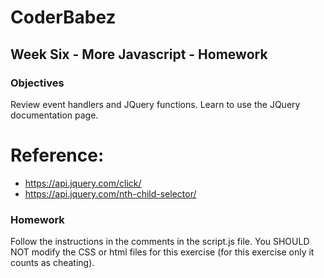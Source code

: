 # CoderBabez

##  Week Six - More Javascript - Homework

### Objectives
Review event handlers and JQuery functions. Learn to use the JQuery documentation page.

# Reference:
* https://api.jquery.com/click/
* https://api.jquery.com/nth-child-selector/

### Homework
Follow the instructions in the comments in the script.js file.
You SHOULD NOT modify the CSS or html files for this exercise (for this exercise only it counts as cheating).
